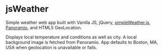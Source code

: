 # jsWeather

Simple weather web app built with Vanilla JS, jQuery, [simpleWeather.js](http://simpleweatherjs.com/), [Panoramio](http://www.panoramio.com/), and HTML5 GeoLocation.

Displays local temperature and conditions as well as city.  A local background image is fetched from Panoramio.  App defaults to Boston, MA, USA when geolocation is unavailable or fails.
